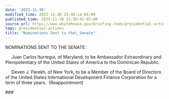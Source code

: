 ```yaml
---
date: '2023-11-30'
modified_time: 2023-11-30 15:40:14-05:00
published_time: 2023-11-30 15:39:42-05:00
source_url: https://www.whitehouse.gov/briefing-room/presidential-actions/2023/11/30/nominations-sent-to-the-senate-131/
tags: presidential-actions
title: "Nominations Sent to the\_Senate"
---
```

 
NOMINATIONS SENT TO THE SENATE:

     Juan Carlos Iturregui, of Maryland, to be Ambassador Extraordinary
and Plenipotentiary of the United States of America to the Dominican
Republic.

     Deven J. Parekh, of New York, to be a Member of the Board of
Directors of the United States International Development Finance
Corporation for a term of three years.  (Reappointment)

\###
